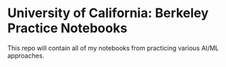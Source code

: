 # University of California: Berkeley Practice Notebooks
This repo will contain all of my notebooks from practicing various AI/ML approaches.
